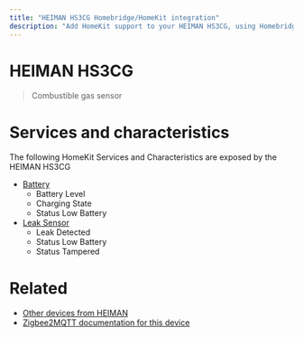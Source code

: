 ```yaml
---
title: "HEIMAN HS3CG Homebridge/HomeKit integration"
description: "Add HomeKit support to your HEIMAN HS3CG, using Homebridge, Zigbee2MQTT and homebridge-z2m."
---
```

<!---
This file has been GENERATED using src/docgen/docgen.ts
DO NOT EDIT THIS FILE MANUALLY!
-->
# HEIMAN HS3CG
> Combustible gas sensor


# Services and characteristics
The following HomeKit Services and Characteristics are exposed by
the HEIMAN HS3CG

* [Battery](../../battery.md)
  * Battery Level
  * Charging State
  * Status Low Battery
* [Leak Sensor](../../sensors.md)
  * Leak Detected
  * Status Low Battery
  * Status Tampered


# Related
* [Other devices from HEIMAN](../index.md#heiman)
* [Zigbee2MQTT documentation for this device](https://www.zigbee2mqtt.io/devices/HS3CG.html)